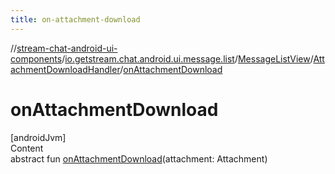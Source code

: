 ```yaml
---
title: on-attachment-download
---
```

//[stream-chat-android-ui-components](../../../../index.md)/[io.getstream.chat.android.ui.message.list](../../index.md)/[MessageListView](../index.md)/[AttachmentDownloadHandler](index.md)/[onAttachmentDownload](onAttachmentDownload.md)



# onAttachmentDownload  
[androidJvm]  
Content  
abstract fun [onAttachmentDownload](onAttachmentDownload.md)(attachment: Attachment)  



